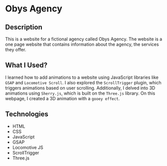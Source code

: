 # Obys Agency

## Description
This is a website for a fictional agency called Obys Agency. The website is a one page website that contains information about the agency, the services they offer.

## What I Used?
I learned how to add animations to a website using JavaScript libraries like ```GSAP``` and ```Locomotive Scroll```. I also explored the ```ScrollTrigger``` plugin, which triggers animations based on user scrolling. Additionally, I delved into 3D animations using ```Sherry.js```, which is built on the ```Three.js``` library. On this webpage, I created a 3D animation with a ```gooey effect```.

## Technologies
- HTML
- CSS
- JavaScript
- GSAP
- Locomotive JS
- ScrollTrigger
- Three.js


